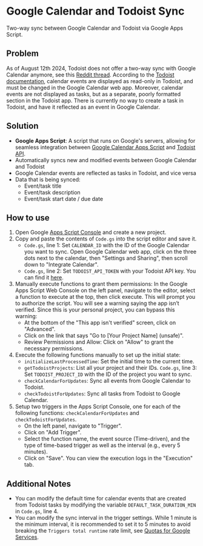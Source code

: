 # Google Calendar and Todoist Sync

Two-way sync between Google Calendar and Todoist via Google Apps Script.

## Problem
As of August 12th 2024, Todoist does not offer a two-way sync with Google Calendar anymore, see this [Reddit thread](https://www.reddit.com/r/todoist/comments/1d896yw/google_calendar_integration/). According to the [Todoist documentation](https://todoist.com/help/articles/use-calendar-with-todoist-rCqwLCt3G?locale=en&articleId=use-calendar-with-todoist-rCqwLCt3G#h_01HXS15SKB84HE17BWKPXKJ9XG), calendar events are displayed as read-only in Todoist, and must be changed in the Google Calendar web app. Moreover, calendar events are not displayed as tasks, but as a separate, poorly formatted section in the Todoist app. There is currently no way to create a task in Todoist, and have it reflected as an event in Google Calendar.

## Solution
- **Google Apps Script**: A script that runs on Google's servers, allowing for seamless integration between [Google Calendar Apps Script](https://developers.google.com/apps-script/reference/calendar/calendar-event) and [Todoist API](https://developer.todoist.com/rest/v2/#overview).
- Automatically syncs new and modified events between Google Calendar and Todoist
- Google Calendar events are reflected as tasks in Todoist, and vice versa
- Data that is being synced:
    - Event/task title
    - Event/task description
    - Event/task start date / due date

## How to use
1. Open Google [Apps Script Console](https://script.google.com/home) and create a new project.
2. Copy and paste the contents of `Code.gs` into the script editor and save it.
    - `Code.gs`, line 1: Set `CALENDAR_ID` with the ID of the Google Calendar you want to sync. Open Google Calendar web app, click on the three dots next to the calendar, then "Settings and Sharing", then scroll down to "Integrate Calendar".
    - `Code.gs`, line 2: Set `TODOIST_API_TOKEN` with your Todoist API key. You can find it [here](https://todoist.com/help/articles/find-your-api-token-Jpzx9IIlB).
3. Manually execute functions to grant them permissions: In the Google Apps Script Web Console on the left panel, navigate to the editor, select a function to execute at the top, then click execute. This will prompt you to authorize the script. You will see a warning saying the app isn’t verified. Since this is your personal project, you can bypass this warning:
    - At the bottom of the "This app isn't verified" screen, click on "Advanced".
    - Click on the link that says "Go to [Your Project Name] (unsafe)".
    - Review Permissions and Allow: Click on "Allow" to grant the necessary permissions.
4. Execute the following functions manually to set up the initial state:
    - `initializeLastProcessedTime`: Set the initial time to the current time.
    - `getTodoistProjects`: List all your project and their IDs. `Code.gs`, line 3: Set `TODOIST_PROJECT_ID` with the ID of the project you want to sync.
    - `checkCalendarForUpdates`: Sync all events from Google Calendar to Todoist.
    - `checkTodoistForUpdates`: Sync all tasks from Todoist to Google Calendar.
5. Setup two triggers in the Apps Script Console, one for each of the following functions: `checkCalendarForUpdates` and `checkTodoistForUpdates`.
    - On the left panel, navigate to "Trigger".
    - Click on "Add Trigger".
    - Select the function name, the event source (Time-driven), and the type of time-based trigger as well as the interval (e.g., every 5 minutes).
    - Click on "Save". You can view the execution logs in the "Execution" tab.

## Additional Notes
- You can modify the default time for calendar events that are created from Todoist tasks by modifying the variable `DEFAULT_TASK_DURATION_MIN` in `Code.gs`, line 4.
- You can modify the sync interval in the trigger settings. While 1 minute is the minimum interval, it is recommended to set it to 5 minutes to avoid breaking the `Triggers total runtime` rate limit, see [Quotas for Google Services](https://developers.google.com/apps-script/guides/services/quotas).